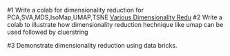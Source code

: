 #1 Write a colab for dimensionality reduction for PCA,SVA,MDS,IsoMap,UMAP,TSNE
[Various Dimensionality Redu](https://github.com/SoungbinC/CMPE_255/blob/Assignment8/Dimensionality_reduction.ipynb)
#2 Write a colab to illustrate how dimensionality reduction hechnique like umap can be used followed by cluerstring

#3 Demonstrate dimensionality reduction using data bricks.
